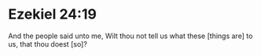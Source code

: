 # Ezekiel 24:19

And the people said unto me, Wilt thou not tell us what these [things are] to us, that thou doest [so]?